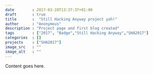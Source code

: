 ```yaml
---
date        : 2017-03-28T13:37:37+01:00
draft       : true
title       :  "Still Hacking Anyway project yah!"
author      : "Anonymous"
description : "Project page and first blog created"
tags        : ["2017", "Badge","Still Hacking Anyway","SHA2017"]
categories  : []
projects    : ["SHA2017"]
image_src   : ""
image_alt   : ""
---
```


Content goes here.
